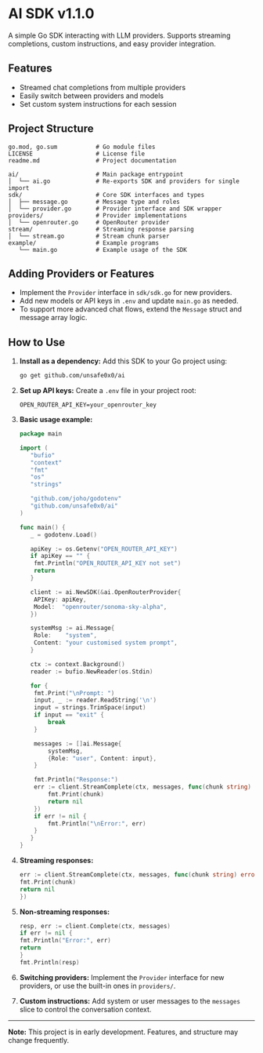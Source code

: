 # AI SDK v1.1.0

A simple Go SDK interacting with LLM providers. Supports streaming completions, custom instructions, and easy provider integration.

## Features

- Streamed chat completions from multiple providers
- Easily switch between providers and models
- Set custom system instructions for each session

## Project Structure

```text
go.mod, go.sum           # Go module files
LICENSE                  # License file
readme.md                # Project documentation

ai/                      # Main package entrypoint
│  └── ai.go             # Re-exports SDK and providers for single import
sdk/                     # Core SDK interfaces and types
│  ├── message.go        # Message type and roles
│  └── provider.go       # Provider interface and SDK wrapper
providers/               # Provider implementations
│  └── openrouter.go     # OpenRouter provider
stream/                  # Streaming response parsing
│  └── stream.go         # Stream chunk parser
example/                 # Example programs
   └── main.go           # Example usage of the SDK
```

## Adding Providers or Features

- Implement the `Provider` interface in `sdk/sdk.go` for new providers.
- Add new models or API keys in `.env` and update `main.go` as needed.
- To support more advanced chat flows, extend the `Message` struct and message array logic.

## How to Use

1. **Install as a dependency:**
   Add this SDK to your Go project using:

   ```sh
   go get github.com/unsafe0x0/ai
   ```

2. **Set up API keys:**
   Create a `.env` file in your project root:

   ```
   OPEN_ROUTER_API_KEY=your_openrouter_key
   ```

3. **Basic usage example:**

   ```go
   package main

   import (
      "bufio"
      "context"
      "fmt"
      "os"
      "strings"

      "github.com/joho/godotenv"
      "github.com/unsafe0x0/ai"
   )

   func main() {
      _ = godotenv.Load()

      apiKey := os.Getenv("OPEN_ROUTER_API_KEY")
      if apiKey == "" {
   	   fmt.Println("OPEN_ROUTER_API_KEY not set")
   	   return
      }

      client := ai.NewSDK(&ai.OpenRouterProvider{
   	   APIKey: apiKey,
   	   Model:  "openrouter/sonoma-sky-alpha",
      })

      systemMsg := ai.Message{
   	   Role:    "system",
   	   Content: "your customised system prompt",
      }

      ctx := context.Background()
      reader := bufio.NewReader(os.Stdin)

      for {
   	   fmt.Print("\nPrompt: ")
   	   input, _ := reader.ReadString('\n')
   	   input = strings.TrimSpace(input)
   	   if input == "exit" {
   		   break
   	   }

   	   messages := []ai.Message{
   		   systemMsg,
   		   {Role: "user", Content: input},
   	   }

   	   fmt.Println("Response:")
   	   err := client.StreamComplete(ctx, messages, func(chunk string) error {
   		   fmt.Print(chunk)
   		   return nil
   	   })
   	   if err != nil {
   		   fmt.Println("\nError:", err)
   	   }
      }
   }
   ```

4. **Streaming responses:**

   ```go
   err := client.StreamComplete(ctx, messages, func(chunk string) error {
   fmt.Print(chunk)
   return nil
   })

   ```

5. **Non-streaming responses:**

   ```go
   resp, err := client.Complete(ctx, messages)
   if err != nil {
   fmt.Println("Error:", err)
   return
   }
   fmt.Println(resp)

   ```

6. **Switching providers:**
   Implement the `Provider` interface for new providers, or use the built-in ones in `providers/`.

7. **Custom instructions:**
   Add system or user messages to the `messages` slice to control the conversation context.

---

**Note:** This project is in early development. Features, and structure may change frequently.
